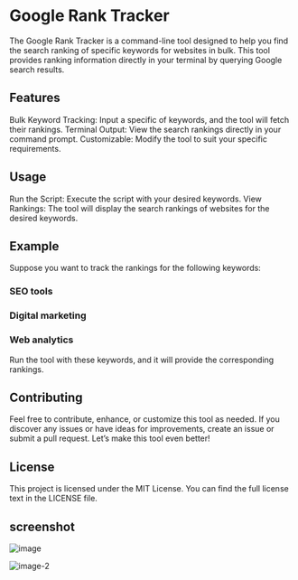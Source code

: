 
<h1> Google Rank Tracker</h1>
The Google Rank Tracker is a command-line tool designed to help you find the search ranking of specific keywords for websites in bulk. This tool provides ranking information directly in your terminal by querying Google search results.

<h2> Features</h2>
Bulk Keyword Tracking: Input a specific of keywords, and the tool will fetch their rankings.
Terminal Output: View the search rankings directly in your command prompt.
Customizable: Modify the tool to suit your specific requirements.

<h2>Usage</h2>
Run the Script: Execute the script with your desired keywords.
View Rankings: The tool will display the search rankings of websites for the desired keywords.

<h2>Example</h2>
Suppose you want to track the rankings for the following keywords:

<h3> SEO tools </h3>
<h3> Digital marketing </h3>
<h3> Web analytics </h3>
Run the tool with these keywords, and it will provide the corresponding rankings.

<h2> Contributing </h2>
Feel free to contribute, enhance, or customize this tool as needed. If you discover any issues or have ideas for improvements, create an issue or submit a pull request. Let’s make this tool even better!

<h2>License </h2>
This project is licensed under the MIT License. You can find the full license text in the LICENSE file.

<h2>screenshot</h2>

![image](https://github.com/Debasishsutradhar/google-rank-tracker/assets/160099940/28ba5088-1d54-4933-8a77-eeb94614cf1a)


![image-2](https://github.com/Debasishsutradhar/google-rank-tracker/assets/160099940/70750b00-6e9a-43c3-951a-b0b144820b59)
